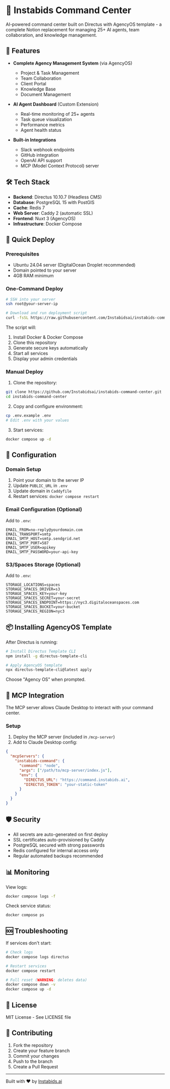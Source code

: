 # 🚀 Instabids Command Center

AI-powered command center built on Directus with AgencyOS template - a complete Notion replacement for managing 25+ AI agents, team collaboration, and knowledge management.

## 🎯 Features

- **Complete Agency Management System** (via AgencyOS)
  - Project & Task Management
  - Team Collaboration
  - Client Portal
  - Knowledge Base
  - Document Management
  
- **AI Agent Dashboard** (Custom Extension)
  - Real-time monitoring of 25+ agents
  - Task queue visualization
  - Performance metrics
  - Agent health status
  
- **Built-in Integrations**
  - Slack webhook endpoints
  - GitHub integration
  - OpenAI API support
  - MCP (Model Context Protocol) server

## 🛠️ Tech Stack

- **Backend**: Directus 10.10.7 (Headless CMS)
- **Database**: PostgreSQL 15 with PostGIS
- **Cache**: Redis 7
- **Web Server**: Caddy 2 (automatic SSL)
- **Frontend**: Nuxt 3 (AgencyOS)
- **Infrastructure**: Docker Compose

## 🚀 Quick Deploy

### Prerequisites
- Ubuntu 24.04 server (DigitalOcean Droplet recommended)
- Domain pointed to your server
- 4GB RAM minimum

### One-Command Deploy

```bash
# SSH into your server
ssh root@your-server-ip

# Download and run deployment script
curl -fsSL https://raw.githubusercontent.com/Instabidsai/instabids-command-center/main/deploy.sh | sudo bash
```

The script will:
1. Install Docker & Docker Compose
2. Clone this repository
3. Generate secure keys automatically
4. Start all services
5. Display your admin credentials

### Manual Deploy

1. Clone the repository:
```bash
git clone https://github.com/Instabidsai/instabids-command-center.git
cd instabids-command-center
```

2. Copy and configure environment:
```bash
cp .env.example .env
# Edit .env with your values
```

3. Start services:
```bash
docker compose up -d
```

## 🔧 Configuration

### Domain Setup
1. Point your domain to the server IP
2. Update `PUBLIC_URL` in `.env`
3. Update domain in `Caddyfile`
4. Restart services: `docker compose restart`

### Email Configuration (Optional)
Add to `.env`:
```env
EMAIL_FROM=no-reply@yourdomain.com
EMAIL_TRANSPORT=smtp
EMAIL_SMTP_HOST=smtp.sendgrid.net
EMAIL_SMTP_PORT=587
EMAIL_SMTP_USER=apikey
EMAIL_SMTP_PASSWORD=your-api-key
```

### S3/Spaces Storage (Optional)
Add to `.env`:
```env
STORAGE_LOCATIONS=spaces
STORAGE_SPACES_DRIVER=s3
STORAGE_SPACES_KEY=your-key
STORAGE_SPACES_SECRET=your-secret
STORAGE_SPACES_ENDPOINT=https://nyc3.digitaloceanspaces.com
STORAGE_SPACES_BUCKET=your-bucket
STORAGE_SPACES_REGION=nyc3
```

## 📦 Installing AgencyOS Template

After Directus is running:

```bash
# Install Directus Template CLI
npm install -g directus-template-cli

# Apply AgencyOS template
npx directus-template-cli@latest apply
```

Choose "Agency OS" when prompted.

## 🔌 MCP Integration

The MCP server allows Claude Desktop to interact with your command center.

### Setup
1. Deploy the MCP server (included in `/mcp-server`)
2. Add to Claude Desktop config:

```json
{
  "mcpServers": {
    "instabids-command": {
      "command": "node",
      "args": ["/path/to/mcp-server/index.js"],
      "env": {
        "DIRECTUS_URL": "https://command.instabids.ai",
        "DIRECTUS_TOKEN": "your-static-token"
      }
    }
  }
}
```

## 🛡️ Security

- All secrets are auto-generated on first deploy
- SSL certificates auto-provisioned by Caddy
- PostgreSQL secured with strong passwords
- Redis configured for internal access only
- Regular automated backups recommended

## 📊 Monitoring

View logs:
```bash
docker compose logs -f
```

Check service status:
```bash
docker compose ps
```

## 🆘 Troubleshooting

If services don't start:
```bash
# Check logs
docker compose logs directus

# Restart services
docker compose restart

# Full reset (WARNING: deletes data)
docker compose down -v
docker compose up -d
```

## 📝 License

MIT License - See LICENSE file

## 🤝 Contributing

1. Fork the repository
2. Create your feature branch
3. Commit your changes
4. Push to the branch
5. Create a Pull Request

---

Built with ❤️ by [Instabids.ai](https://instabids.ai)